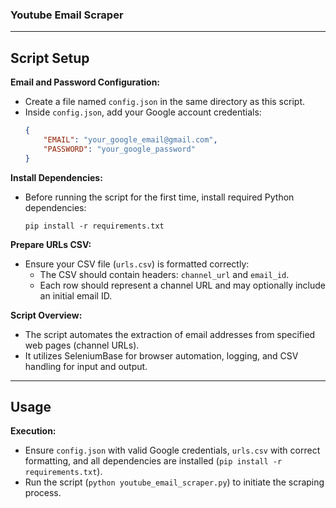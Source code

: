 ### Youtube Email Scraper

---

## Script Setup
**Email and Password Configuration:**

   - Create a file named `config.json` in the same directory as this script.
   - Inside `config.json`, add your Google account credentials:
     ```json
     {
         "EMAIL": "your_google_email@gmail.com",
         "PASSWORD": "your_google_password"
     }
     ```


**Install Dependencies:**
   - Before running the script for the first time, install required Python dependencies:
     ```
     pip install -r requirements.txt
     ```


**Prepare URLs CSV:**
   - Ensure your CSV file (`urls.csv`) is formatted correctly:
     - The CSV should contain headers: `channel_url` and `email_id`.
     - Each row should represent a channel URL and may optionally include an initial email ID.


**Script Overview:**
   - The script automates the extraction of email addresses from specified web pages (channel URLs).
   - It utilizes SeleniumBase for browser automation, logging, and CSV handling for input and output.

---
## Usage
**Execution:**

- Ensure `config.json` with valid Google credentials, `urls.csv` with correct formatting, and all dependencies are installed (`pip install -r requirements.txt`).
- Run the script (`python youtube_email_scraper.py`) to initiate the scraping process.

